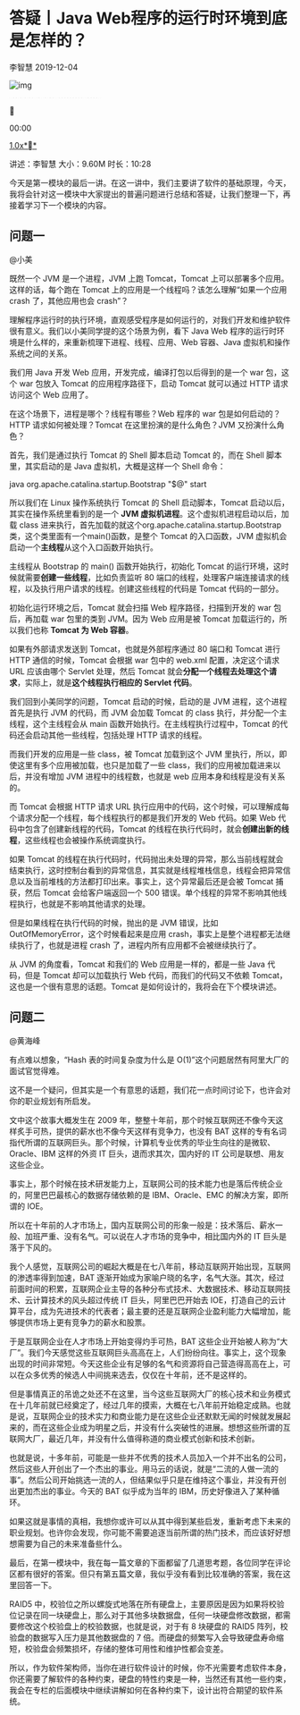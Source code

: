 # 答疑丨Java Web程序的运行时环境到底是怎样的？

李智慧 2019-12-04

![img](https://static001.geekbang.org/resource/image/b4/74/b4a5562bb990d2c944bd1b1b48775d74.jpg)

![img](data:image/png;base64,iVBORw0KGgoAAAANSUhEUgAAADYAAAABCAYAAACVOl3IAAAAKElEQVQYV2N89+7df0FBQQYQeP/+PQMyGyzIwEBQjJAeSuWxuYOQmwFIWCrLBC2nXgAAAABJRU5ErkJggg==)![img](data:image/png;base64,iVBORw0KGgoAAAANSUhEUgAAABQAAAABCAYAAADeko4lAAAAH0lEQVQYV2N89+7df0FBQQYQeP/+PQMuNlgBAwNBeQCG0BLLXuf5UQAAAABJRU5ErkJggg==)![img](data:image/png;base64,iVBORw0KGgoAAAANSUhEUgAAAEQAAAABCAYAAABnhghtAAAAJUlEQVQoU2N89+7df0FBQQYQeP/+PZgGAWQxXGxsage7GCG/AACmaDDLDwcYrwAAAABJRU5ErkJggg==)![img](data:image/png;base64,iVBORw0KGgoAAAANSUhEUgAAABYAAAABCAYAAADaZ14YAAAAHklEQVQYV2N89+7df0FBQQYQeP/+PZgGAXLEkPUAAHUoEstvLi2CAAAAAElFTkSuQmCC)



00:00

[1.0x**](javascript:;)

讲述：李智慧 大小：9.60M 时长：10:28

今天是第一模块的最后一讲。在这一讲中，我们主要讲了软件的基础原理，今天，我将会针对这一模块中大家提出的普遍问题进行总结和答疑，让我们整理一下，再接着学习下一个模块的内容。

## 问题一

@小美

既然一个 JVM 是一个进程，JVM 上跑 Tomcat，Tomcat 上可以部署多个应用。这样的话，每个跑在 Tomcat 上的应用是一个线程吗？该怎么理解“如果一个应用 crash 了，其他应用也会 crash”？

理解程序运行时的执行环境，直观感受程序是如何运行的，对我们开发和维护软件很有意义。我们以小美同学提的这个场景为例，看下 Java Web 程序的运行时环境是什么样的，来重新梳理下进程、线程、应用、Web 容器、Java 虚拟机和操作系统之间的关系。

我们用 Java 开发 Web 应用，开发完成，编译打包以后得到的是一个 war 包，这个 war 包放入 Tomcat 的应用程序路径下，启动 Tomcat 就可以通过 HTTP 请求访问这个 Web 应用了。

在这个场景下，进程是哪个？线程有哪些？Web 程序的 war 包是如何启动的？HTTP 请求如何被处理？Tomcat 在这里扮演的是什么角色？JVM 又扮演什么角色？

首先，我们是通过执行 Tomcat 的 Shell 脚本启动 Tomcat 的，而在 Shell 脚本里，其实启动的是 Java 虚拟机，大概是这样一个 Shell 命令：

java org.apache.catalina.startup.Bootstrap "$@" start 

所以我们在 Linux 操作系统执行 Tomcat 的 Shell 启动脚本，Tomcat 启动以后，其实在操作系统里看到的是一个 **JVM 虚拟机进程**。这个虚拟机进程启动以后，加载 class 进来执行，首先加载的就这个org.apache.catalina.startup.Bootstrap类，这个类里面有一个main()函数，是整个 Tomcat 的入口函数，JVM 虚拟机会启动一个**主线程**从这个入口函数开始执行。

主线程从 Bootstrap 的 main() 函数开始执行，初始化 Tomcat 的运行环境，这时候就需要**创建一些线程**，比如负责监听 80 端口的线程，处理客户端连接请求的线程，以及执行用户请求的线程。创建这些线程的代码是 Tomcat 代码的一部分。

初始化运行环境之后，Tomcat 就会扫描 Web 程序路径，扫描到开发的 war 包后，再加载 war 包里的类到 JVM。因为 Web 应用是被 Tomcat 加载运行的，所以我们也称 **Tomcat 为 Web 容器**。

如果有外部请求发送到 Tomcat，也就是外部程序通过 80 端口和 Tomcat 进行 HTTP 通信的时候，Tomcat 会根据 war 包中的 web.xml 配置，决定这个请求 URL 应该由哪个 Servlet 处理，然后 Tomcat 就会**分配一个线程去处理这个请求**，实际上，就是**这个线程执行相应的 Servlet 代码**。

我们回到小美同学的问题，Tomcat 启动的时候，启动的是 JVM 进程，这个进程首先是执行 JVM 的代码，而 JVM 会加载 Tomcat 的 class 执行，并分配一个主线程，这个主线程会从 main 函数开始执行。在主线程执行过程中，Tomcat 的代码还会启动其他一些线程，包括处理 HTTP 请求的线程。

而我们开发的应用是一些 class，被 Tomcat 加载到这个 JVM 里执行，所以，即使这里有多个应用被加载，也只是加载了一些 class，我们的应用被加载进来以后，并没有增加 JVM 进程中的线程数，也就是 web 应用本身和线程是没有关系的。

而 Tomcat 会根据 HTTP 请求 URL 执行应用中的代码，这个时候，可以理解成每个请求分配一个线程，每个线程执行的都是我们开发的 Web 代码。如果 Web 代码中包含了创建新线程的代码，Tomcat 的线程在执行代码时，就会**创建出新的线程**，这些线程也会被操作系统调度执行。

如果 Tomcat 的线程在执行代码时，代码抛出未处理的异常，那么当前线程就会结束执行，这时控制台看到的异常信息，其实就是线程堆栈信息，线程会把异常信息以及当前堆栈的方法都打印出来。事实上，这个异常最后还是会被 Tomcat 捕获，然后 Tomcat 会给客户端返回一个 500 错误。单个线程的异常不影响其他线程执行，也就是不影响其他请求的处理。

但是如果线程在执行代码的时候，抛出的是 JVM 错误，比如OutOfMemoryError，这个时候看起来是应用 crash，事实上是整个进程都无法继续执行了，也就是进程 crash 了，进程内所有应用都不会被继续执行了。

从 JVM 的角度看，Tomcat 和我们的 Web 应用是一样的，都是一些 Java 代码，但是 Tomcat 却可以加载执行 Web 代码，而我们的代码又不依赖 Tomcat，这也是一个很有意思的话题。Tomcat 是如何设计的，我将会在下个模块讲述。

## 问题二

@黄海峰

有点难以想象，“Hash 表的时间复杂度为什么是 O(1)”这个问题居然有阿里大厂的面试官觉得难。

这不是一个疑问，但其实是一个有意思的话题，我们花一点时间讨论下，也许会对你的职业规划有所启发。

文中这个故事大概发生在 2009 年，整整十年前，那个时候互联网还不像今天这样炙手可热，提供的薪水也不像今天这样有竞争力，也没有 BAT 这样的专有名词指代所谓的互联网巨头。那个时候，计算机专业优秀的毕业生向往的是微软、Oracle、IBM 这样的外资 IT 巨头，退而求其次，国内好的 IT 公司是联想、用友这些企业。

事实上，那个时候在技术研发能力上，互联网公司的技术能力也是落后传统企业的，阿里巴巴最核心的数据存储依赖的是 IBM、Oracle、EMC 的解决方案，即所谓的 IOE。

所以在十年前的人才市场上，国内互联网公司的形象一般是：技术落后、薪水一般、加班严重、没有名气。可以说在人才市场的竞争中，相比国内外的 IT 巨头是落于下风的。

我个人感觉，互联网公司的崛起大概是在七八年前，移动互联网开始出现，互联网的渗透率得到加速，BAT 逐渐开始成为家喻户晓的名字，名气大涨。其次，经过前面时间的积累，互联网企业主导的各种分布式技术、大数据技术、移动互联网技术、云计算技术的风头超过传统 IT 巨头，阿里巴巴开始去 IOE，打造自己的云计算平台，成为先进技术的代表者；最主要的还是互联网企业盈利能力大幅增加，能够提供市场上更有竞争力的薪水和股票。

于是互联网企业在人才市场上开始变得灼手可热，BAT 这些企业开始被人称为“大厂”。我们今天感觉这些互联网巨头高高在上，人们纷纷向往。事实上，这个现象出现的时间非常短。今天这些企业有足够的名气和资源将自己营造得高高在上，可以在众多优秀的候选人中间挑来选去，仅仅在十年前，还不是这样的。

但是事情真正的吊诡之处还不在这里，当今这些互联网大厂的核心技术和业务模式在十几年前就已经奠定了，经过几年的摸索，大概在七八年前开始稳定成熟。也就是说，互联网企业的技术实力和商业能力是在这些企业还默默无闻的时候就发展起来的，而在这些企业成为明星之后，并没有什么突破性的进展。想想这些所谓的互联网大厂，最近几年，并没有什么值得称道的商业模式创新和技术创新。

也就是说，十多年前，可能是一些并不优秀的技术人员加入一个并不出名的公司，然后这些人开创出了一个杰出的事业。用马云的话说，就是“二流的人做一流的事”。然后公司开始挑选一流的人，但结果似乎只是在维持这个事业，并没有开创出更加杰出的事业。今天的 BAT 似乎成为当年的 IBM，历史好像进入了某种循环。

如果这就是事情的真相，我想你或许可以从其中得到某些启发，重新考虑下未来的职业规划。也许你会发现，你可能不需要追逐当前所谓的热门技术，而应该好好想想需要为自己的未来准备些什么。

最后，在第一模块中，我在每一篇文章的下面都留了几道思考题，各位同学在评论区都有很好的答案。但只有第五篇文章，我似乎没有看到比较准确的答案，我在这里回答一下。

RAID5 中，校验位之所以螺旋式地落在所有硬盘上，主要原因是因为如果将校验位记录在同一块硬盘上，那么对于其他多块数据盘，任何一块硬盘修改数据，都需要修改这个校验盘上的校验数据，也就是说，对于有 8 块硬盘的 RAID5 阵列，校验盘的数据写入压力是其他数据盘的 7 倍。而硬盘的频繁写入会导致硬盘寿命缩短，校验盘会频繁损坏，存储的整体可用性和维护性都会变差。

所以，作为软件架构师，当你在进行软件设计的时候，你不光需要考虑软件本身，你还需要了解软件的各种约束，硬盘的特性约束是一种，当然还有其他一些约束，我会在专栏的后面模块中继续讲解如何在各种约束下，设计出符合期望的软件系统。